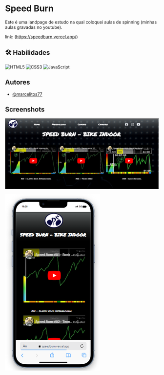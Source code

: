 # Speed Burn

Este é uma landpage de estudo na qual coloquei aulas de spinning (minhas aulas gravadas no youtube).

link: (https://speedburn.vercel.app/)

## 🛠 Habilidades
![HTML5](https://img.shields.io/badge/html5-%23E34F26.svg?style=for-the-badge&logo=html5&logoColor=white)
![CSS3](https://img.shields.io/badge/css3-%231572B6.svg?style=for-the-badge&logo=css3&logoColor=white)
![JavaScript](https://img.shields.io/badge/javascript-%23323330.svg?style=for-the-badge&logo=javascript&logoColor=%23F7DF1E) 


## Autores

- [@marcelitos77](https://www.github.com/marcelitos77)


## Screenshots

![App Screenshot](https://github.com/Marcelitos77/speedburn/blob/main/speedbrun.png)

![App Screenshot](https://github.com/Marcelitos77/speedburn/blob/main/speedburn2.png)
